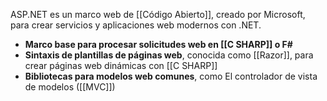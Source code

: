 ASP.NET es un marco web de [[Código Abierto]], creado por Microsoft, para crear servicios y aplicaciones web modernos con .NET.

- **Marco base para procesar solicitudes web en [[C SHARP]] o F#**
- **Sintaxis de plantillas de páginas web**, conocida como [[Razor]], para crear páginas web dinámicas con [[C SHARP]]
- **Bibliotecas para modelos web comunes**, como El controlador de vista de modelos ([[MVC]])